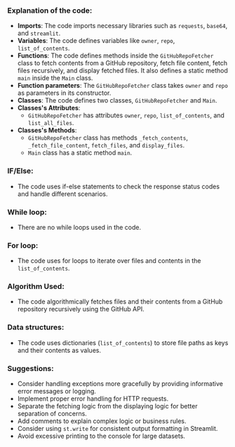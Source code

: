### Explanation of the code:
- **Imports**: The code imports necessary libraries such as `requests`, `base64`, and `streamlit`.
- **Variables**: The code defines variables like `owner`, `repo`, `list_of_contents`.
- **Functions**: The code defines methods inside the `GitHubRepoFetcher` class to fetch contents from a GitHub repository, fetch file content, fetch files recursively, and display fetched files. It also defines a static method `main` inside the `Main` class.
- **Function parameters**: The `GitHubRepoFetcher` class takes `owner` and `repo` as parameters in its constructor.
- **Classes**: The code defines two classes, `GitHubRepoFetcher` and `Main`.
- **Classes's Attributes**:
    - `GitHubRepoFetcher` has attributes `owner`, `repo`, `list_of_contents`, and `list_all_files`.
- **Classes's Methods**:
    - `GitHubRepoFetcher` class has methods `_fetch_contents`, `_fetch_file_content`, `fetch_files`, and `display_files`.
    - `Main` class has a static method `main`.

### IF/Else:
- The code uses if-else statements to check the response status codes and handle different scenarios.

### While loop:
- There are no while loops used in the code.

### For loop:
- The code uses for loops to iterate over files and contents in the `list_of_contents`.

### Algorithm Used:
- The code algorithmically fetches files and their contents from a GitHub repository recursively using the GitHub API.

### Data structures:
- The code uses dictionaries (`list_of_contents`) to store file paths as keys and their contents as values.

### Suggestions:
- Consider handling exceptions more gracefully by providing informative error messages or logging.
- Implement proper error handling for HTTP requests.
- Separate the fetching logic from the displaying logic for better separation of concerns.
- Add comments to explain complex logic or business rules.
- Consider using `st.write` for consistent output formatting in Streamlit.
- Avoid excessive printing to the console for large datasets.